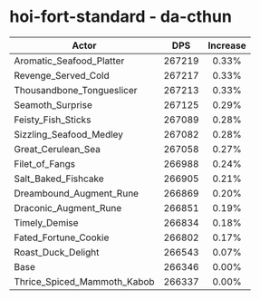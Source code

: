 # hoi-fort-standard - da-cthun
| Actor | DPS | Increase |
|---|:---:|:---:|
|Aromatic_Seafood_Platter|267219|0.33%|
|Revenge_Served_Cold|267217|0.33%|
|Thousandbone_Tongueslicer|267213|0.33%|
|Seamoth_Surprise|267125|0.29%|
|Feisty_Fish_Sticks|267089|0.28%|
|Sizzling_Seafood_Medley|267082|0.28%|
|Great_Cerulean_Sea|267058|0.27%|
|Filet_of_Fangs|266988|0.24%|
|Salt_Baked_Fishcake|266905|0.21%|
|Dreambound_Augment_Rune|266869|0.20%|
|Draconic_Augment_Rune|266851|0.19%|
|Timely_Demise|266834|0.18%|
|Fated_Fortune_Cookie|266802|0.17%|
|Roast_Duck_Delight|266543|0.07%|
|Base|266346|0.00%|
|Thrice_Spiced_Mammoth_Kabob|266337|0.00%|
